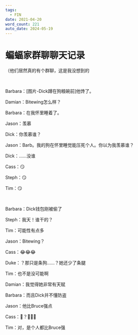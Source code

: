 ```yaml
---
tags:
  - FIN
date: 2021-04-20
word_count: 221
auto_date: 2024-05-19
---
```


# 蝙蝠家群聊聊天记录

（他们居然真的有个群聊，这是我没想到的

<br>

Barbara：[图片-Dick蹲在狗粮碗前]他馋了。

Damian：Bitewing怎么样？

Barbara：在我怀里睡着了。

Jason：羡慕

Dick：你羡慕谁？

Jason：Barb。我的狗在怀里睡觉能压死个人。你以为我羡慕谁？

Dick：……没谁

Cass：😏

Steph：😏

Tim：😏

<br>

Barbara：Dick钱包刚被偷了

Steph：我天！谁干的？

Tim：可能性有点多

Jason：Bitewing？

Cass：😂😂😂

Duke：？那只是条狗……？她还少了条腿

Tim：也不是没可能啊

Damian：我觉得她非常有天赋

Barbara：而且Dick并不懂防盗

Jason：他比Bruce强点

Cass：🦇？🤣🤣🤣

Tim：对，是个人都比Bruce强
